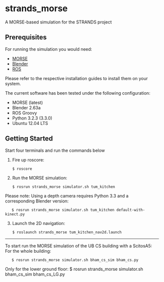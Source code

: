 strands_morse
=============

A MORSE-based simulation for the STRANDS project

Prerequisites
-------------

For running the simulation you would need:

* [MORSE](http://www.openrobots.org/morse/doc/latest/user/installation.html) 
* [Blender](http://www.blender.org/download/get-blender/)
* [ROS](http://www.ros.org/wiki/ROS/Installation)

Please refer to the respective installation guides to install them on your system. 

The current software has been tested under the following configuration:

* MORSE (latest)
* Blender 2.63a
* ROS Groovy
* Python 3.2.3 (3.3.0)
* Ubuntu 12.04 LTS

Getting Started
---------------

Start four terminals and run the commands below

1. Fire up roscore:
   
       $ roscore
       
2. Run the MORSE simulation:
      
       $ rosrun strands_morse simulator.sh tum_kitchen
       
  Please note: Using a depth camera requires Python 3.3 and a corresponding Blender version:

       $ rosrun strands_morse simulator.sh tum_kitchen default-with-kinect.py
       
3. Launch the 2D navigation:

       $ roslaunch strands_morse tum_kitchen_nav2d.launch


-----------------

To start run the MORSE simulation of the UB CS building with a ScitosA5:
For the whole building:
      
       $ rosrun strands_morse simulator.sh bham_cs_sim bham_cs.py

Only for the lower ground floor:
       $ rosrun strands_morse simulator.sh bham_cs_sim bham_cs_LG.py


